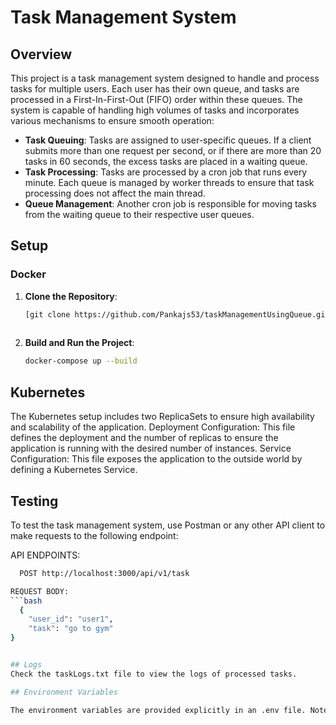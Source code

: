 # Task Management System

## Overview

This project is a task management system designed to handle and process tasks for multiple users. Each user has their own queue, and tasks are processed in a First-In-First-Out (FIFO) order within these queues. The system is capable of handling high volumes of tasks and incorporates various mechanisms to ensure smooth operation:

- **Task Queuing**: Tasks are assigned to user-specific queues. If a client submits more than one request per second, or if there are more than 20 tasks in 60 seconds, the excess tasks are placed in a waiting queue.
- **Task Processing**: Tasks are processed by a cron job that runs every minute. Each queue is managed by worker threads to ensure that task processing does not affect the main thread.
- **Queue Management**: Another cron job is responsible for moving tasks from the waiting queue to their respective user queues.

## Setup

### Docker

1. **Clone the Repository**:
   ```bash
   [git clone https://github.com/Pankajs53/taskManagementUsingQueue.git
 

2. **Build and Run the Project**:
   ```bash
   docker-compose up --build

## Kubernetes
The Kubernetes setup includes two ReplicaSets to ensure high availability and scalability of the application.
Deployment Configuration: This file defines the deployment and the number of replicas to ensure the application is running with the desired number of instances.
Service Configuration: This file exposes the application to the outside world by defining a Kubernetes Service.

## Testing

To test the task management system, use Postman or any other API client to make requests to the following endpoint:

  API ENDPOINTS:
```bash
  POST http://localhost:3000/api/v1/task

REQUEST BODY:
```bash
  {
    "user_id": "user1",
    "task": "go to gym"
}  


## Logs
Check the taskLogs.txt file to view the logs of processed tasks.

## Environment Variables

The environment variables are provided explicitly in an .env file. Note that this file does not contain sensitive data.



